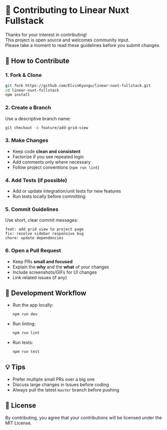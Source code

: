 # 🤝 Contributing to Linear Nuxt Fullstack

Thanks for your interest in contributing!  
This project is open source and welcomes community input.  
Please take a moment to read these guidelines before you submit changes.

## 📌 How to Contribute

### 1. Fork & Clone
```bash
git fork https://github.com/ElvinKyungu/linear-nuxt-fullstack.git
cd linear-nuxt-fullstack
npm install
````

### 2. Create a Branch

Use a descriptive branch name:

```bash
git checkout -b feature/add-grid-view
```

### 3. Make Changes

* Keep code **clean and consistent**
* Factorize if you see repeated logic
* Add comments only where necessary
* Follow project conventions (`npm run lint`)

### 4. Add Tests (if possible)

* Add or update integration/unit tests for new features
* Run tests locally before committing

### 5. Commit Guidelines

Use short, clear commit messages:

```
feat: add grid view to project page
fix: resolve sidebar responsive bug
chore: update dependencies
```

### 6. Open a Pull Request

* Keep PRs **small and focused**
* Explain the **why** and the **what** of your changes
* Include screenshots/GIFs for UI changes
* Link related issues (if any)

## 🧪 Development Workflow

* Run the app locally:

  ```bash
  npm run dev
  ```
* Run linting:

  ```bash
  npm run lint
  ```
* Run tests:

  ```bash
  npm run test
  ```

## 💡 Tips

* Prefer multiple small PRs over a big one
* Discuss large changes in Issues before coding
* Always pull the latest `master` branch before pushing

## 📄 License

By contributing, you agree that your contributions will be licensed under the MIT License.
